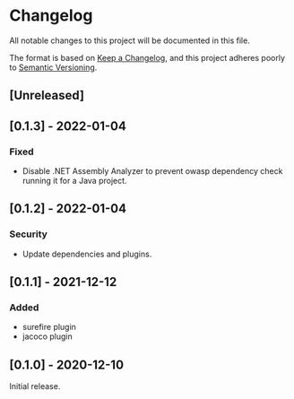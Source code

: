 # Changelog
All notable changes to this project will be documented in this file.

The format is based on [Keep a Changelog](https://keepachangelog.com/en/1.0.0/),
and this project adheres poorly to [Semantic Versioning](https://semver.org/spec/v2.0.0.html).

## [Unreleased]

## [0.1.3] - 2022-01-04
### Fixed
- Disable .NET Assembly Analyzer to prevent owasp dependency check running it for a Java project.

## [0.1.2] - 2022-01-04
### Security
- Update dependencies and plugins.

## [0.1.1] - 2021-12-12
### Added
- surefire plugin
- jacoco plugin

## [0.1.0] - 2020-12-10

Initial release.
